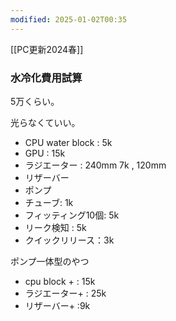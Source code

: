 ```yaml
---
modified: 2025-01-02T00:35
---
```

[[PC更新2024春]]

  

### 水冷化費用試算

5万くらい。

光らなくていい。

- CPU water block : 5k
- GPU : 15k
- ラジエーター : 240mm 7k , 120mm
- リザーバー
- ポンプ
- チューブ: 1k
- フィッティング10個: 5k
- リーク検知 : 5k
- クイックリリース：3k

  

  

  

ポンプ一体型のやつ

- cpu block + : 15k
- ラジエーター+ : 25k
- リザーバー+ :9k